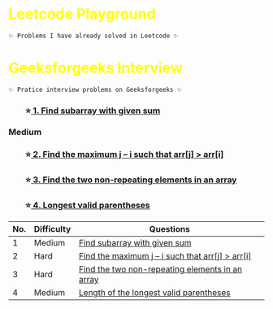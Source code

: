 <h1 style="color:yellow">Leetcode Playground</h1>

```
✨ Problems I have already solved in Leetcode ✨
```

<h1 style="color:yellow">Geeksforgeeks Interview</h1>

```
✨ Pratice interview problems on Geeksforgeeks ✨
```

<h3 >&emsp;&emsp;⭐<a href="https://www.geeksforgeeks.org/find-subarray-with-given-sum/">
1. Find subarray with given sum
</a>
<p>Medium</p> </h3>

<h3 >&emsp;&emsp;⭐<a href="https://www.geeksforgeeks.org/given-an-array-arr-find-the-maximum-j-i-such-that-arrj-arri/" > 
2. Find the maximum j – i such that arr[j] > arr[i]
</a> </h3>

<h3 >&emsp;&emsp;⭐<a href="https://www.geeksforgeeks.org/find-two-non-repeating-elements-in-an-array-of-repeating-elements/" >
3. Find the two non-repeating elements in an array
</a> </h3>

<h3 >&emsp;&emsp;⭐<a href="https://www.geeksforgeeks.org/length-of-the-longest-valid-substring/" >
4. Longest valid parentheses
</a> </h3>

| No. | Difficulty | Questions                                                                                                                                           |
| --- | ---------- | --------------------------------------------------------------------------------------------------------------------------------------------------- |
| 1   | Medium     | [Find subarray with given sum](https://www.geeksforgeeks.org/find-subarray-with-given-sum/)                                                         |
| 2   | Hard       | [Find the maximum j – i such that arr[j] > arr[i]](https://www.geeksforgeeks.org/given-an-array-arr-find-the-maximum-j-i-such-that-arrj-arri/)      |
| 3   | Hard       | [Find the two non-repeating elements in an array](https://www.geeksforgeeks.org/find-two-non-repeating-elements-in-an-array-of-repeating-elements/) |
| 4   | Medium     | [Length of the longest valid parentheses](https://www.geeksforgeeks.org/length-of-the-longest-valid-substring/)                                     |

